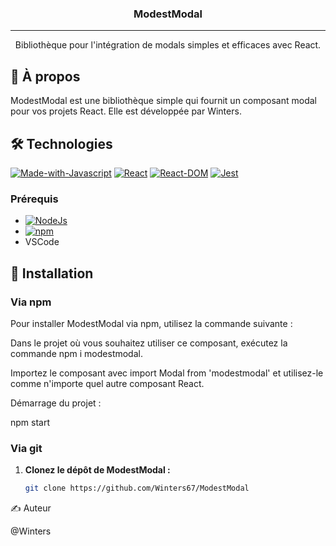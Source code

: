 <h3 align="center">ModestModal</h3>

<div align="center">

</div>

---

<p align="center">Bibliothèque pour l'intégration de modals simples et efficaces avec React.
    <br> 
</p>

## 🧐 À propos <a name = "about"></a>

ModestModal est une bibliothèque simple qui fournit un composant modal pour vos projets React. Elle est développée par Winters.

## 🛠 Technologies

[![Made-with-Javascript](https://img.shields.io/badge/Made%20with-Javascript-green)](https://developer.mozilla.org/fr/docs/Web/JavaScript)
[![React](https://img.shields.io/badge/React-v18.2.0-blue)](https://fr.reactjs.org/)
[![React-DOM](https://img.shields.io/badge/React--DOM-v18.2.0-blue)](https://fr.reactjs.org/)
[![Jest](https://img.shields.io/badge/Jest-v29.6.3-red)](https://jestjs.io/)

### Prérequis

- [![NodeJs](https://img.shields.io/badge/NodeJs-v_16.10.0-red)](https://nodejs.org/en/docs/)
- [![npm](https://img.shields.io/badge/npm-v7.24.0-blue)](https://www.npmjs.com/)
- VSCode

## 🚀 Installation

### Via npm

Pour installer ModestModal via npm, utilisez la commande suivante :

Dans le projet où vous souhaitez utiliser ce composant, exécutez la commande npm i modestmodal.

Importez le composant avec import Modal from 'modestmodal' et utilisez-le comme n'importe quel autre composant React.

Démarrage du projet :

npm start

### Via git

1. **Clonez le dépôt de ModestModal :**

   ```bash
   git clone https://github.com/Winters67/ModestModal
   ```



✍️ Auteur <a name = "authors"></a>

@Winters
